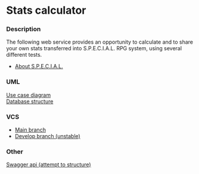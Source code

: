 # Stats calculator

### Description
The following web service provides an opportunity to calculate
and to share your own stats transferred into S.P.E.C.I.A.L. RPG system, 
using several different tests.<br>
* [About S.P.E.C.I.A.L.](http://specialrpg.wikidot.com)

### UML
[Use case diagram](src/main/resources/readme_res/stats_use_case.png)<br>
[Database structure](src/main/resources/readme_res/database_structure.png)

### VCS
* [Main branch](https://github.com/VsevolodSvet/stats-calculator/tree/master)
* [Develop branch (unstable)](https://github.com/VsevolodSvet/stats-calculator/tree/develop)

### Other
[Swagger api (attempt to structure)](https://app.swaggerhub.com/apis/VsevolodSvet/stats-calculator/0.0.1)